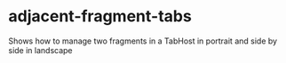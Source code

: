adjacent-fragment-tabs
======================

Shows how to manage two fragments in a TabHost in portrait and side by side in landscape 
